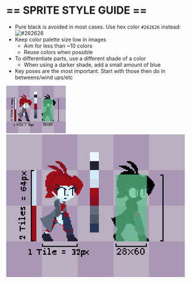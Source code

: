 # == SPRITE STYLE GUIDE ==
- Pure black is avoided in most cases. Use hex color `#262626` instead: ![#262626](https://via.placeholder.com/16/262626/000000?text=+) 
- Keep color palette size low in images
	- Aim for less than ~10 colors
	- Reuse colors when possible
- To differentiate parts, use a different shade of a color
	- When using a darker shade, add a small amount of blue
- Key poses are the most important. Start with those then do in betweens/wind ups/etc

![Sprite Guide Image with pixel dimensions](https://github.com/Dreamer13sq/project-kindle/blob/main/ref/tile_guide.png)  
![Scaled by x3](https://github.com/Dreamer13sq/project-kindle/blob/main/ref/tile_guide_x3.png)

